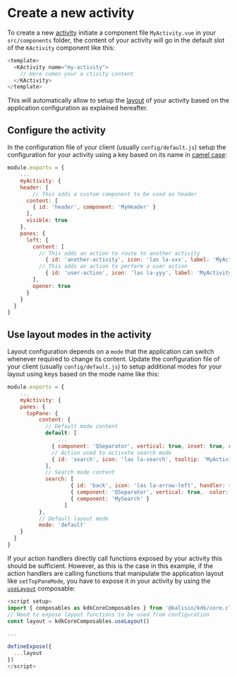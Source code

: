 # Create a new activity

To create a new [activity](https://kalisio.github.io/kdk/api/core/components.html#activity) initiate a component file `MyActivity.vue` in your `src/components` folder, the content of your activity will go in the default slot of the `KActivity` component like this:
```js
<template>
  <KActivity name="my-activity">
    // Here comes your a ctivity content
  </KActivity>
</template>
```

This will automatically allow to setup the [layout](https://kalisio.github.io/kdk/api/core/components.html#layout) of your activity based on the application configuration as explained hereafter.

## Configure the activity

In the configuration file of your client (usually `config/default.js`) setup the configuration for your activity using a key based on its name in [camel case](https://lodash.com/docs/4.17.15#camelCase):
```js
module.exports = {
	...
	myActivity: {
    header: {
    	// This adds a custom component to be used as header
      content: [
        { id: 'header', component: 'MyHeader' }
      ],
      visible: true
    },
    panes: {
      left: {
        content: [
          // This adds an action to route to another activity
      		{ id: 'another-activity', icon: 'las la-xxx', label: 'MyActivity.ANOTHER_LABEL', renderer: 'item', route: { name: 'another-activity' } },
          // This adds an action to perform a user action
      		{ id: 'user-action', icon: 'las la-yyy', label: 'MyActivity.ACTION_LABEL', renderer: 'item', handler: { name: 'logout' } }
        ],
        opener: true
      }
    } 
  }
}
```

## Use layout modes in the activity

Layout configuration depends on a `mode` that the application can switch whenever required to change its content. Update the configuration file of your client (usually `config/default.js`) to setup additional modes for your layout using keys based on the mode name like this:
```js
module.exports = {
	...
	myActivity: {
    panes: {
      topPane: {
	      content: {
	      	// Default mode content
	        default: [
	        	...
	          { component: 'QSeparator', vertical: true, inset: true, color: 'grey-5', style: 'max-width: 1px; min-width: 1px;' },
	          // Action used to activate search mode
	          { id: 'search', icon: 'las la-search', tooltip: 'MyActivity.SEARCH', handler: { name: 'setTopPaneMode', params: ['filter'] } }
	        ],
	        // Search mode content
	        search: [
				    { id: 'back', icon: 'las la-arrow-left', handler: { name: 'setTopPaneMode', params: ['default'] } },
				    { component: 'QSeparator', vertical: true,  color: 'lightgrey' },
				    { component: 'MySearch' }
				  ]
	      },
	      // Default layout mode
	      mode: 'default'
    } 
  }
}
```

If your action handlers directly call functions exposed by your activity this should be sufficient. However, as this is the case in this example, if the action handlers are calling functions that manipulate the application layout like `setTopPaneMode`, you have to expose it in your activity by using the [`useLayout`](https://kalisio.github.io/kdk/api/core/composables.html#uselayout) composable:
```js
<script setup>
import { composables as kdkCoreComposables } from '@kalisio/kdk/core.client'
// Need to expose layout functions to be used from configuration
const layout = kdkCoreComposables.useLayout()

...

defineExpose({
  ...layout
})
</script>
```
